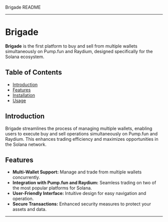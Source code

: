Brigade README

---

# Brigade

**Brigade** is the first platform to buy and sell from multiple wallets simultaneously on Pump.fun and Raydium, designed specifically for the Solana ecosystem.

## Table of Contents

- [Introduction](#introduction)
- [Features](#features)
- [Installation](#installation)
- [Usage](#usage)


## Introduction

Brigade streamlines the process of managing multiple wallets, enabling users to execute buy and sell operations simultaneously on Pump.fun and Raydium. This enhances trading efficiency and maximizes opportunities in the Solana network.

## Features

- **Multi-Wallet Support:** Manage and trade from multiple wallets concurrently.
- **Integration with Pump.fun and Raydium:** Seamless trading on two of the most popular platforms for Solana.
- **User-Friendly Interface:** Intuitive design for easy navigation and operation.
- **Secure Transactions:** Enhanced security measures to protect your assets and data.



---
